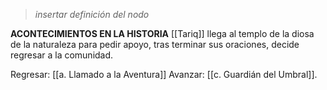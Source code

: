 > *insertar definición del nodo*

**ACONTECIMIENTOS EN LA HISTORIA**
[[Tariq]] llega al templo de la diosa de la naturaleza para pedir apoyo, tras terminar sus oraciones, decide regresar a la comunidad.

Regresar: [[a. Llamado a la Aventura]]
Avanzar: [[c. Guardián del Umbral]].